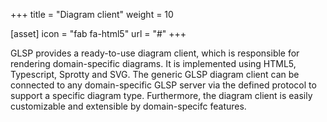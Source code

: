 +++
title = "Diagram client"
weight = 10

[asset]
  icon = "fab fa-html5"
  url = "#"
+++

GLSP provides a ready-to-use diagram client, which is responsible for rendering domain-specific diagrams. It is implemented using HTML5, Typescript, Sprotty and SVG. The generic GLSP diagram client can be connected to any domain-specific GLSP server via the defined protocol to support a specific diagram type. Furthermore, the diagram client is easily customizable and extensible by domain-specifc features.